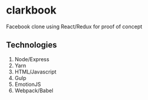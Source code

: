 # clarkbook
Facebook clone using React/Redux for proof of concept

## Technologies

1. Node/Express
2. Yarn
3. HTML/Javascript
4. Gulp
5. EmotionJS
6. Webpack/Babel
